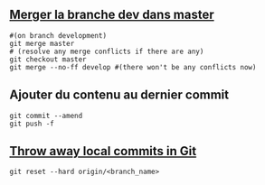 ## [Merger la branche dev dans master](https://stackoverflow.com/questions/14168677/merge-development-branch-with-master)

```shell
#(on branch development)
git merge master
# (resolve any merge conflicts if there are any)
git checkout master
git merge --no-ff develop #(there won't be any conflicts now)
```

## Ajouter du contenu au dernier commit
```shell
git commit --amend
git push -f
```

## [Throw away local commits in Git](https://stackoverflow.com/questions/5097456/throw-away-local-commits-in-git)
```shell
git reset --hard origin/<branch_name>
```

